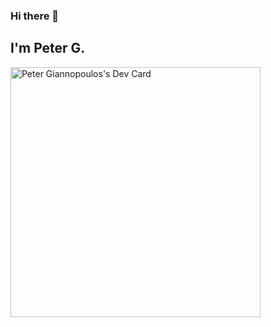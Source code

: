 ### Hi there 👋

I'm Peter G.
--
<!--
**petergi/petergi** is a ✨ _special_ ✨ repository because its `README.md` (this file) appears on your GitHub profile.

Here are some ideas to get you started:

- 🔭 I’m currently working on ...
- 🌱 I’m currently learning ...
- 👯 I’m looking to collaborate on ...
- 🤔 I’m looking for help with ...
- 💬 Ask me about ...
- 📫 How to reach me: ...
- 😄 Pronouns: ...
- ⚡ Fun fact: ...
-->
<a href="https://app.daily.dev/petergiannopoulos"><img src="https://api.daily.dev/devcards/852b58fec27a411884f19cbcdaba1b35.png?r=v74" width="400" alt="Peter Giannopoulos's Dev Card"/></a>
